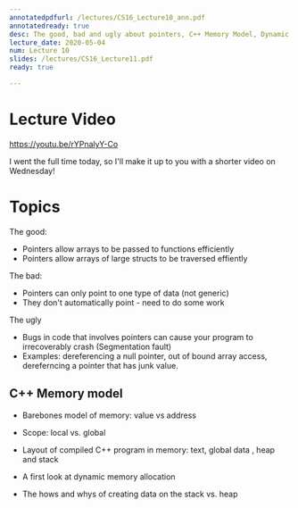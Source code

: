 ```yaml
---
annotatedpdfurl: /lectures/CS16_Lecture10_ann.pdf
annotatedready: true
desc: The good, bad and ugly about pointers, C++ Memory Model, Dynamic memory allocation (Heap), Heap vs Stack
lecture_date: 2020-05-04
num: Lecture 10
slides: /lectures/CS16_Lecture11.pdf
ready: true

---
```


# Lecture Video

<https://youtu.be/rYPnalyY-Co>

I went the full time today, so I'll make it up to you with a shorter video on Wednesday!

# Topics

The good:

* Pointers allow arrays to be passed to functions efficiently
* Pointers allow arrays of large structs to be traversed effiently

The bad:

* Pointers can only point to one type of data (not generic)
* They don't automatically point - need to do some work

The ugly

* Bugs in code that involves pointers can cause your program to irrecoverably crash (Segmentation fault)
* Examples: dereferencing a null pointer, out of bound array access, dereferncing a pointer that has junk value.

## C++ Memory model
* Barebones model of memory: value vs address
* Scope: local vs. global
* Layout of compiled C++ program in memory: text, global data , heap and stack


* A first look at dynamic memory allocation
* The hows and whys of creating data on the stack vs. heap
